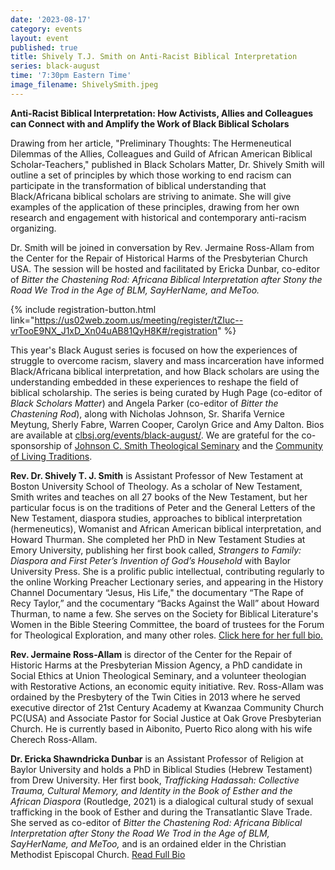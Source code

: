 ```yaml
---
date: '2023-08-17'
category: events
layout: event
published: true
title: Shively T.J. Smith on Anti-Racist Biblical Interpretation
series: black-august
time: '7:30pm Eastern Time'
image_filename: ShivelySmith.jpeg
---
```

**Anti-Racist Biblical Interpretation:
How Activists, Allies and Colleagues can Connect with and Amplify the Work of Black Biblical Scholars**

Drawing from her article, "Preliminary Thoughts: The Hermeneutical Dilemmas of the Allies, Colleagues and Guild of African American Biblical Scholar-Teachers," published in Black Scholars Matter, Dr. Shively Smith will outline a set of principles by which those working to end racism can participate in the transformation of biblical understanding that Black/Africana biblical scholars are striving to animate. She will give examples of the application of these principles, drawing from her own research and engagement with historical and contemporary anti-racism organizing.

Dr. Smith will be joined in conversation by Rev. Jermaine Ross-Allam from the Center for the Repair of Historical Harms of the Presbyterian Church USA. The session will be hosted and facilitated by Ericka Dunbar, co-editor of _Bitter the Chastening Rod: Africana Biblical Interpretation after Stony the Road We Trod in the Age of BLM, SayHerName, and MeToo._

{% include registration-button.html link="https://us02web.zoom.us/meeting/register/tZIuc--vrTooE9NX_J1xD_Xn04uAB81QyH8K#/registration" %}

This year's Black August series is focused on how the experiences of struggle to overcome racism, slavery and mass incarceration have informed Black/Africana biblical interpretation, and how Black scholars are using the understanding embedded in these experiences to reshape the field of biblical scholarship. The series is being curated by Hugh Page (co-editor of _Black Scholars Matter_) and Angela Parker (co-editor of _Bitter the Chastening Rod_), along with Nicholas Johnson, Sr. Sharifa Vernice Meytung, Sherly Fabre, Warren Cooper, Carolyn Grice and Amy Dalton. Bios are available at [clbsj.org/events/black-august/](https://clbsj.org/events/black-august/). We are grateful for the co-sponsorship of [Johnson C. Smith Theological Seminary](https://www.jcsts.org/) and the [Community of Living Traditions](https://www.facebook.com/CLTMultifaith/).

**Rev. Dr. Shively T. J. Smith** is Assistant Professor of New Testament at Boston University School of Theology. As a scholar of New Testament, Smith writes and teaches on all 27 books of the New Testament, but her particular focus is on the traditions of Peter and the General Letters of the New Testament, diaspora studies, approaches to biblical interpretation (hermeneutics), Womanist and African American biblical interpretation, and Howard Thurman. She completed her PhD in New Testament Studies at Emory University, publishing her first book called, _Strangers to Family: Diaspora and First Peter’s Invention of God’s Household_ with Baylor University Press. She is a prolific public intellectual, contributing regularly to the online Working Preacher Lectionary series, and appearing in the History Channel Documentary “Jesus, His Life," the documentary “The Rape of Recy Taylor,” and the cocumentary “Backs Against the Wall” about Howard Thurman, to name a few. She serves on the Society for Biblical Literature's Women in the Bible Steering Committee, the board of trustees for the Forum for Theological Exploration, and many other roles. [Click here for her full bio.](https://www.bu.edu/sth/profile/shively-t-j-smith/)

**Rev. Jermaine Ross-Allam** is director of the Center for the Repair of Historic Harms at the Presbyterian Mission Agency, a PhD candidate in Social Ethics at Union Theological Seminary, and a volunteer theologian with Restorative Actions, an economic equity initiative. Rev. Ross-Allam was ordained by the Presbytery of the Twin Cities in 2013 where he served executive director of 21st Century Academy at Kwanzaa Community Church PC(USA) and Associate Pastor for Social Justice at Oak Grove Presbyterian Church. He is currently based in Aibonito, Puerto Rico along with his wife Cherech Ross-Allam.  

**Dr. Ericka Shawndricka Dunbar** is an Assistant Professor of Religion at Baylor University and holds a PhD in Biblical Studies (Hebrew Testament) from Drew University. Her first book, _Trafficking Hadassah: Collective Trauma, Cultural Memory, and Identity in the Book of Esther and the African Diaspora_ (Routledge, 2021) is a dialogical cultural study of sexual trafficking in the book of Esther and during the Transatlantic Slave Trade. She served as co-editor of _Bitter the Chastening Rod: Africana Biblical Interpretation after Stony the Road We Trod in the Age of BLM, SayHerName, and MeToo,_ and is an ordained elder in the Christian Methodist Episcopal Church. [Read Full Bio](https://religion.artsandsciences.baylor.edu/person/ericka-s-dunbar-phd)
